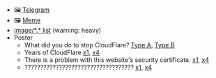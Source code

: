- &#128444; [Telegram](telegram/)
- &#128444; [Meme](meme/)
- [image/\*.\* list]() (warning: heavy)
- Poster
  - What did you do to stop CloudFlare? [Type A](poster/typeA.jpg), [Type B](poster/typeB.jpg)
  - Years of CloudFlare [x1](poster/cfyears.jpg), [x4](poster/cfyears_x4.jpg)
  - There is a problem with this website's security certificate. [x1](poster/insecure.jpg), [x4](poster/insecure_x4.jpg)
  - ??????????????????????????????????? [x1](poster/?.jpg), [x4](poster/?.jpg)
